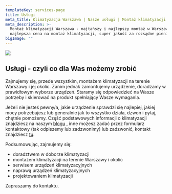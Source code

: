 ```yaml
---
templateKey: services-page
title: Usługi
meta_title: Klimatyzacja Warszawa | Nasze usługi | Montaż klimatyzacji
meta_description: >-
  Montaż klimatyzacji Warszawa - najtańszy i najlepszy montaż w Warszawie,
  najlepsza cena na montaż klimatyzacji, super jakość za rozsądne pieniądze
bigImage: ""
---
```


![](/img/shutterstock_1527211334_16_9_compressed.jpg)

## Usługi - czyli co dla Was możemy zrobić

Zajmujemy się, przede wszystkim, montażem klimatyzacji na terenie Warszawy i jej okolic. Zanim jednak zamontujemy urządzenie, doradzamy w prawidłowym wyborze urządzeń. Staramy się odpowiedzieć na Wasze potrzeby i skierować na produkt spełniający Wasze wymagania.

Jeżeli nie jesteś pewny/a, jakie urządzenie sprawdzi się najlepiej, jakiej mocy potrzebujesz lub generalnie jak to wszystko działa, dzwoń i pytaj, chętnie pomożemy. Część podstawowych informacji o klimatyzacji znajdziesz na naszym [blogu](https://admiring-hodgkin-530733.netlify.com/blog) , inne możesz zadać przez formularz kontaktowy (tak odpiszemy lub zadzwonimy) lub zadzwonić, kontakt znajdziesz [tu](https://admiring-hodgkin-530733.netlify.com/kontakt).

Podsumowując, zajmujemy się:

- doradztwem w doborze klimatyzacji
- montażem klimatyzacji na terenie Warszawy i okolic
- serwisem urządzeń klimatyzacyjnych
- naprawą urządzeń klimatyzacyjnych
- projektowaniem klimatyzacji

Zapraszamy do kontaktu.

